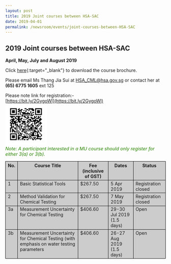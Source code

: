 ```yaml
---
layout: post
title: 2019 Joint courses between HSA-SAC
date: 2019-04-01
permalink: /newsroom/events/joint-courses-between-HSA-SAC
---
```


## 2019 Joint courses between HSA-SAC
**April, May, July and August 2019**

Click [here](/files/events/Course%20brochure%202019.pdf){:target="_blank"} to download the course brochure.
 
Please email Ms Thang Jia Sui at [HSA_CML@hsa.gov.sg](mailto:HSA_CML@hsa.gov.sg) or contact her at **(65) 6775 1605** ext 125
 
Please note link for registration:-  
[https://bit.ly/2GygoWl](https://bit.ly/2GygoWl)  
<img style="display:inline;width:130px;height:130px;" alt="QR Code" src="/images/QR%20Code.png"/>  
<span style="color:#288400;font-size:0.9rem;font-style:italic;">Note: A participant interested in a MU course should only register for either 3(a) or 3(b).</span>

<table border="0" cellspacing="0" cellpadding="0" style="background-color:#CCCCCC;">
 <tbody>
  <tr>
   <th valign="top" style="border:1px solid black;">No.</th>
   <th valign="top" style="border:1px solid black;">Course Title</th>
   <th valign="top" style="border:1px solid black;">Fee (inclusive of GST)</th>
   <th valign="top" style="border:1px solid black;">Dates</th>
   <th valign="top" style="border:1px solid black;">Status</th>
  </tr>
  <tr>
   <td valign="top" style="border:1px solid black;">1</td>
   <td valign="top" style="border:1px solid black;">Basic Statistical Tools</td>
   <td valign="top" style="border:1px solid black;">$267.50</td>
   <td valign="top" style="border:1px solid black;">5 Apr 2019</td>
   <td valign="top" style="border:1px solid black;">Registration closed</td>
  </tr>
  <tr>
   <td valign="top" style="border:1px solid black;">2</td>
   <td valign="top" style="border:1px solid black;">Method Validation for Chemical Testing</td>
   <td valign="top" style="border:1px solid black;">$267.50</td>
   <td valign="top" style="border:1px solid black;">7 May 2019</td>
   <td valign="top" style="border:1px solid black;">Registration closed</td>
  </tr>
  <tr>
   <td valign="top" style="border:1px solid black;">3a</td>
   <td valign="top" style="border:1px solid black;">Measurement Uncertainty for Chemical Testing</td>
   <td valign="top" style="border:1px solid black;">$406.60</td>
   <td valign="top" style="border:1px solid black;">29-30 Jul 2019 (1.5 days)</td>
   <td valign="top" style="border:1px solid black;">Open</td>
  </tr>
  <tr>
   <td valign="top" style="border:1px solid black;">3b</td>
   <td valign="top" style="border:1px solid black;">Measurement Uncertainty for
Chemical Testing (with emphasis on water testing parameters</td>
   <td valign="top" style="border:1px solid black;">$406.60</td>
   <td valign="top" style="border:1px solid black;">26-27 Aug 2019
(1.5 days)</td>
   <td valign="top" style="border:1px solid black;">Open</td>
  </tr>
 </tbody>
</table>
